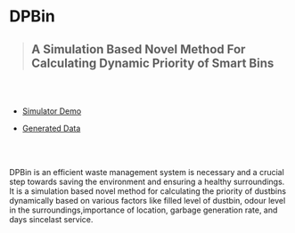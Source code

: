# DPBin

> ## A Simulation Based Novel Method For Calculating Dynamic Priority of Smart Bins

<br />
<br />

* [Simulator Demo](link)
  
* [Generated Data](https://tinyurl.com/dpbindata)

<br />
<br />

DPBin is an efficient waste management system is necessary and a crucial step towards saving the environment and ensuring a healthy surroundings. It is a simulation based novel method for calculating the priority of dustbins dynamically based on various factors like filled level of dustbin, odour level in the surroundings,importance of location, garbage generation rate, and days sincelast service.